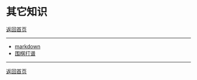 # 其它知识

[返回首页](/main/README.md)

---

- [markdown](/other/Markdown.md)
- [围棋打谱](/other/Go.md)

---
[返回首页](/main/README.md)
